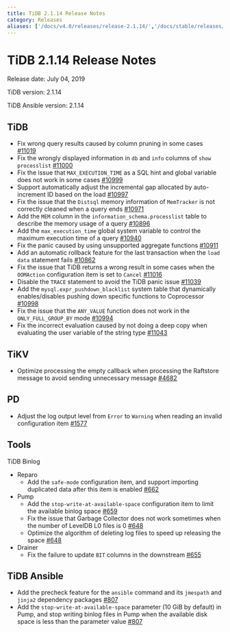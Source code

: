 ```yaml
---
title: TiDB 2.1.14 Release Notes
category: Releases
aliases: ['/docs/v4.0/releases/release-2.1.14/','/docs/stable/releases/2.1.14/']
---
```


# TiDB 2.1.14 Release Notes

Release date: July 04, 2019

TiDB version: 2.1.14

TiDB Ansible version: 2.1.14

## TiDB

- Fix wrong query results caused by column pruning in some cases [#11019](https://github.com/pingcap/tidb/pull/11019)
- Fix the wrongly displayed information in `db` and `info` columns of `show processlist` [#11000](https://github.com/pingcap/tidb/pull/11000)
- Fix the issue that `MAX_EXECUTION_TIME` as a SQL hint and global variable does not work in some cases [#10999](https://github.com/pingcap/tidb/pull/10999)
- Support automatically adjust the incremental gap allocated by auto-increment ID based on the load [#10997](https://github.com/pingcap/tidb/pull/10997)
- Fix the issue that the `Distsql` memory information of `MemTracker` is not correctly cleaned when a query ends [#10971](https://github.com/pingcap/tidb/pull/10971)
- Add the `MEM` column in the `information_schema.processlist` table to describe the memory usage of a query [#10896](https://github.com/pingcap/tidb/pull/10896)
- Add the `max_execution_time` global system variable to control the maximum execution time of a query [#10940](https://github.com/pingcap/tidb/pull/10940)
- Fix the panic caused by using unsupported aggregate functions [#10911](https://github.com/pingcap/tidb/pull/10911)
- Add an automatic rollback feature for the last transaction when the `load data` statement fails [#10862](https://github.com/pingcap/tidb/pull/10862)
- Fix the issue that TiDB returns a wrong result in some cases when the `OOMAction` configuration item is set to `Cancel` [#11016](https://github.com/pingcap/tidb/pull/11016)
- Disable the `TRACE` statement to avoid the TiDB panic issue [#11039](https://github.com/pingcap/tidb/pull/11039)
- Add the `mysql.expr_pushdown_blacklist` system table that dynamically enables/disables pushing down specific functions to Coprocessor [#10998](https://github.com/pingcap/tidb/pull/10998)
- Fix the issue that the `ANY_VALUE` function does not work in the `ONLY_FULL_GROUP_BY` mode [#10994](https://github.com/pingcap/tidb/pull/10994)
- Fix the incorrect evaluation caused by not doing a deep copy when evaluating the user variable of the string type [#11043](https://github.com/pingcap/tidb/pull/11043)

## TiKV

- Optimize processing the empty callback when processing the Raftstore message to avoid sending unnecessary message [#4682](https://github.com/tikv/tikv/pull/4682)

## PD

- Adjust the log output level from `Error` to `Warning` when reading an invalid configuration item [#1577](https://github.com/pingcap/pd/pull/1577)

## Tools

TiDB Binlog

- Reparo
    - Add the `safe-mode` configuration item, and support importing duplicated data after this item is enabled [#662](https://github.com/pingcap/tidb-binlog/pull/662)
- Pump
    - Add the  `stop-write-at-available-space` configuration item to limit the available binlog space [#659](https://github.com/pingcap/tidb-binlog/pull/659)
    - Fix the issue that Garbage Collector does not work sometimes when the number of LevelDB L0 files is 0 [#648](https://github.com/pingcap/tidb-binlog/pull/648)
    - Optimize the algorithm of deleting log files to speed up releasing the space [#648](https://github.com/pingcap/tidb-binlog/pull/648)
- Drainer
    - Fix the failure to update `BIT` columns in the downstream [#655](https://github.com/pingcap/tidb-binlog/pull/655)

## TiDB Ansible

- Add the precheck feature for the `ansible` command and its `jmespath` and `jinja2` dependency packages [#807](https://github.com/pingcap/tidb-ansible/pull/807)
- Add the `stop-write-at-available-space` parameter (10 GiB by default) in Pump, and stop writing binlog files in Pump when the available disk space is less than the parameter value [#807](https://github.com/pingcap/tidb-ansible/pull/807)
